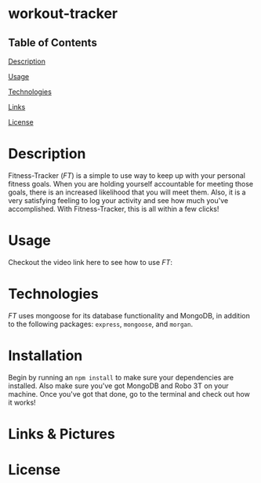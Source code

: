 # workout-tracker

## Table of Contents

[Description](https://github.com/preussenfahrer/workout-tracker#Description)

[Usage](https://github.com/preussenfahrer/workout-tracker#Usage)

[Technologies](https://github.com/preussenfahrer/workout-tracker#Technologies)

[Links](https://github.com/preussenfahrer/workout-tracker#Links)

[License](https://github.com/preussenfahrer/workout-tracker#License)

# Description
Fitness-Tracker (_FT_) is a simple to use way to keep up with your personal fitness goals. When you are holding yourself accountable for meeting those goals, there is an increased likelihood that you will meet them. Also, it is a very satisfying feeling to log your activity and see how much you've accomplished. With Fitness-Tracker, this is all within a few clicks!
# Usage
Checkout the video link here to see how to use _FT_: 
# Technologies
_FT_ uses mongoose for its database functionality and MongoDB, in addition to the following packages: `express`, `mongoose`, and `morgan`.
# Installation
Begin by running an `npm install` to make sure your dependencies are installed. Also make sure you've got MongoDB and Robo 3T on your machine. Once you've got that done, go to the terminal and check out how it works!
# Links & Pictures

# License


